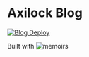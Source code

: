 # Axilock Blog

[![Blog Deploy](https://github.com/axilock/blog/actions/workflows/jekyll.yml/badge.svg)](https://github.com/axilock/blog/actions/workflows/jekyll.yml)

Built with ![memoirs](https://bootstrapstarter.com/assets/img/themes/memoirs-jekyll.jpg)
